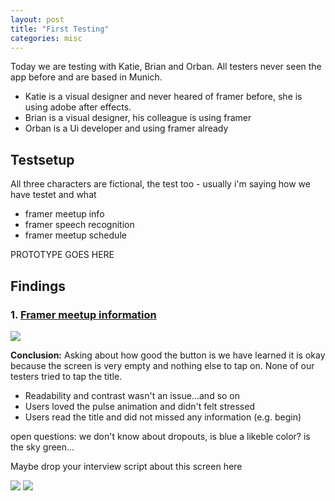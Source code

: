 ```yaml
---
layout: post
title: "First Testing"
categories: misc
---
```


Today we are testing with Katie, Brian and Orban. All testers never seen the app before and are based in Munich.

* Katie is a visual designer and never heared of framer before, she is using adobe after effects.
* Brian is a visual designer, his colleague is using framer
* Orban is a Ui developer and using framer already

## Testsetup

All three characters are fictional, the test too - usually i'm saying how we have testet and what

* framer meetup info
* framer speech recognition
* framer meetup schedule

PROTOTYPE GOES HERE

## Findings 

### 1. [Framer meetup information](https://marieschweiz.github.io/ixd-documentation/#meetup-information)

<img src="https://marieschweiz.github.io/ixd-documentation/materials/Meetupintro.gif" class="imgright"/>

**Conclusion:** Asking about how good the button is we have learned it is okay because the screen is very empty and nothing else to tap on. None of our testers tried to tap the title.

* Readability and contrast wasn't an issue...and so on
* Users loved the pulse animation and didn't felt stressed
* Users read the title and did not missed any information (e.g. begin)

open questions: we don't know about dropouts, is blue a likeble color? is the sky green...

Maybe drop your interview script about this screen here

<img src="https://marieschweiz.github.io/ixd-documentation/materials/testing-example.jpg" class="imgleft"/> 

<img src="https://marieschweiz.github.io/ixd-documentation/materials/Meetupintro-analysis.png" class="imgright"/>